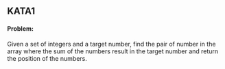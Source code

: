 ## KATA1

#### Problem:

Given a set of integers and a target number, find the pair of number in the array where the sum of the numbers result in the target number and return the position of the numbers.
